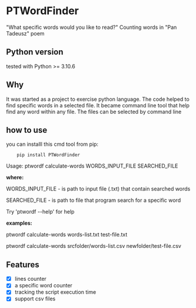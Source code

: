 # PTWordFinder
"What specific words would you like to read?"
Counting words in "Pan Tadeusz" poem

## Python version
tested with Python >= 3.10.6

## Why
It was started as a project to exercise python language. The code helped to find specific words in a selected file. It became command line tool that help find any word within any file. The files can be selected by command line

## how to use
you can installl this cmd tool from pip:
```
    pip install PTWordFinder
```
Usage: ptwordf calculate-words WORDS_INPUT_FILE SEARCHED_FILE

<strong>where:</strong>

WORDS_INPUT_FILE - is path to input file (.txt) that contain searched words 

SEARCHED_FILE - is path to file that program search for a specific word

Try 'ptwordf --help' for help

<strong>examples:</strong>

 ptwordf calculate-words words-list.txt test-file.txt

 ptwordf calculate-words srcfolder/words-list.csv newfolder/test-file.csv

## Features
- [x] lines counter
- [x] a specific word counter
- [x] tracking the script execution time
- [x] support csv files